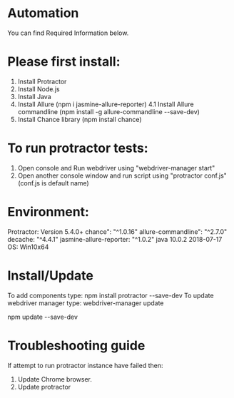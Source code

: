 # Automation
You can find Required Information below.

# Please first install:
1. Install Protractor
2. Install Node.js
3. Install Java
4. Install Allure (npm i jasmine-allure-reporter)
    4.1 Install Allure commandline (npm install -g allure-commandline --save-dev)
5. Install Chance library (npm install chance)

# To run protractor tests:
1. Open console and Run webdriver using "webdriver-manager start"
2. Open another console window and run script using "protractor conf.js" (conf.js is default name)

# Environment:
Protractor: Version 5.4.0+
chance": "^1.0.16"
allure-commandline": "^2.7.0"
decache: "^4.4.1"
jasmine-allure-reporter: "^1.0.2"
java 10.0.2 2018-07-17
OS: Win10x64


# Install/Update
To add components type: npm install protractor --save-dev
To update webdriver manager type: webdriver-manager update

npm update --save-dev


# Troubleshooting guide
If attempt to run protractor instance have failed then:

1. Update Chrome browser.
2. Update protractor
